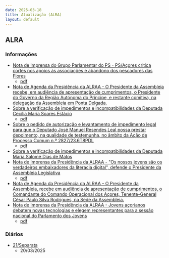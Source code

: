 ```yaml
---
date: 2025-03-18
title: Atualização (ALRA)
layout: default
---
```

## ALRA

### Informações

* [Nota de Imprensa do Grupo Parlamentar do PS - PS/Açores critica cortes nos apoios às associações e abandono dos pescadores das Flores](http://base.alra.pt:82/4DACTION/w_pesquisa_registo/8/21368)
  * [pdf](http://base.alra.pt:82/Doc_Noticias/NI21368.pdf)
* [Nota de Agenda da Presidência da ALRAA - O Presidente da Assembleia recebe, em audiência de apresentação de cumprimentos, o Presidente do Governo da Região Autónoma do Príncipe, e restante comitiva, na delegação da Assembleia em Ponta Delgada.](http://base.alra.pt:82/4DACTION/w_pesquisa_registo/8/21369)
* [Sobre a verificação de impedimentos e incompatibilidades da Deputada Cecília Maria Soares Estácio](http://base.alra.pt:82/4DACTION/w_pesquisa_registo/8/21370)
  * [pdf](http://base.alra.pt:82/Doc_Noticias/NI21370.pdf)
* [Sobre o pedido de autorização e levantamento de impedimento legal para que o Deputado José Manuel Resendes Leal possa prestar depoimento, na qualidade de testemunha, no âmbito da Ação de Processo Comum n.º 2827/23.6T8PDL](http://base.alra.pt:82/4DACTION/w_pesquisa_registo/8/21371)
  * [pdf](http://base.alra.pt:82/Doc_Noticias/NI21371.pdf)
* [Sobre a verificação de impedimentos e incompatibilidades da Deputada Maria Salomé Dias de Matos](http://base.alra.pt:82/4DACTION/w_pesquisa_registo/8/21372)
* [Nota de Imprensa da Presidência da ALRAA - "Os nossos jovens são os verdadeiros embaixadores da literacia digital", defende o Presidente da Assembleia Legislativa](http://base.alra.pt:82/4DACTION/w_pesquisa_registo/8/21373)
  * [pdf](http://base.alra.pt:82/Doc_Noticias/NI21373.pdf)
* [Nota de Agenda da Presidência da ALRAA - O Presidente da Assembleia, recebe em audiência de apresentação de cumprimentos, o Comandante do Comando Operacional dos Açores, Tenente-General César Paulo Silva Rodrigues, na Sede da Assembleia.](http://base.alra.pt:82/4DACTION/w_pesquisa_registo/8/21374)
* [Nota de Imprensa da Presidência da ALRAA - Jovens açorianos debatem novas tecnologias e elegem representantes para a sessão nacional do Parlamento dos Jovens](http://base.alra.pt:82/4DACTION/w_pesquisa_registo/8/21375)
  * [pdf](http://base.alra.pt:82/Doc_Noticias/NI21375.pdf)

### Diários

* [21/Separata](http://base.alra.pt:82/4DACTION/w_pesquisa_registo/10/2850)
  * 20/03/2025
